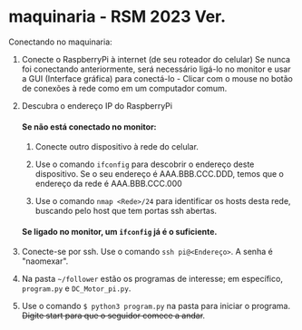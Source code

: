 # maquinaria - RSM 2023 Ver.

Conectando no maquinaria:

1. Conecte o RaspberryPi à internet (de seu roteador do celular)
    Se nunca foi conectando anteriormente, será necessário ligá-lo no monitor e usar a GUI (Interface gráfica) para conectá-lo - Clicar com o mouse no botão de conexões à rede como em um computador comum.

2. Descubra o endereço IP do RaspberryPi
    #### Se não está conectado no monitor:
    1. Conecte outro dispositivo à rede do celular.
    2. Use o comando ```ifconfig``` para descobrir o endereço deste dispositivo.
        Se o seu endereço é AAA.BBB.CCC.DDD, temos que o endereço da rede é AAA.BBB.CCC.000
    
    3. Use o comando `nmap <Rede>/24` para identificar os hosts desta rede, buscando pelo host que tem portas ssh abertas.
    
    #### Se ligado no monitor, um ```ifconfig``` já é o suficiente.

3. Conecte-se por ssh.
    Use o comando ```ssh pi@<Endereço>```. A senha é "naomexar".
    
4. Na pasta `~/follower` estão os programas de interesse; em específico, `program.py` e `DC_Motor_pi.py`.

5. Use o comando ```$ python3 program.py``` na pasta para iniciar o programa. ~~Digite start para que o seguidor comece a andar~~.
